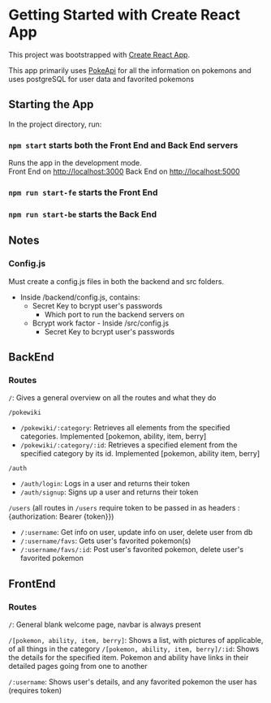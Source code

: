 # Getting Started with Create React App

This project was bootstrapped with [Create React App](https://github.com/facebook/create-react-app).

This app primarily uses [PokeApi](https://pokeapi.co/) for all the information on pokemons and uses postgreSQL for user data and favorited pokemons

## Starting the App

In the project directory, run:

### `npm start` starts both the Front End and Back End servers

Runs the app in the development mode.\
Front End on [http://localhost:3000](http://localhost:3000)
Back End on [http://localhost:5000](http://localhost:5000)

### `npm run start-fe` starts the Front End

### `npm run start-be` starts the Back End

## Notes

### Config.js

Must create a config.js files in both the backend and src folders.

-  Inside /backend/config.js, contains:
   -  Secret Key to bcrypt user's passwords
      -  Which port to run the backend servers on
   -  Bcrypt work factor - Inside /src/config.js
      -  Secret Key to bcrypt user's passwords

## BackEnd

### Routes

`/`: Gives a general overview on all the routes and what they do

`/pokewiki`

-  `/pokewiki/:category`: Retrieves all elements from the specified categories. Implemented [pokemon, ability, item, berry]
-  `/pokewiki/:category/:id`: Retrieves a specified element from the specified category by its id. Implemented [pokemon, ability item, berry]

`/auth`

-  `/auth/login`: Logs in a user and returns their token
-  `/auth/signup`: Signs up a user and returns their token

`/users` (all routes in `/users` require token to be passed in as headers : {authorization: Bearer {token}})

-  `/:username`: Get info on user, update info on user, delete user from db
-  `/:username/favs`: Gets user's favorited pokemon(s)
-  `/:username/favs/:id`: Post user's favorited pokemon, delete user's favorited pokemon

## FrontEnd

### Routes

`/`: General blank welcome page, navbar is always present

`/[pokemon, ability, item, berry]`: Shows a list, with pictures of applicable, of all things in the category
`/[pokemon, ability, item, berry]/:id`: Shows the details for the specified item. Pokemon and ability have links in their detailed pages going from one to another

`/:username`: Shows user's details, and any favorited pokemon the user has (requires token)
